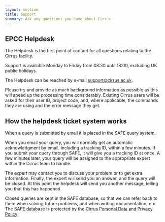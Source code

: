 ```yaml
---
layout: section
title: Support
summary: Ask any questions you have about Cirrus
---
```


## EPCC Helpdesk

The Helpdesk is the first point of contact for all questions relating
to the Cirrus facility.

Support is available Monday to Friday from
08:30 until 18:00, excluding UK public holidays.

The Helpdesk can be reached by e-mail [support@cirrus.ac.uk](mailto:support@cirrus.ac.uk).

Please try and provide as much background information as possible as this will
speed up the processing time considerably. Existing Cirrus users will be asked
for their user ID, project code, and, where applicable, the commands they are
using and the error message they get.

## How the helpdesk ticket system works

When a query is submitted by email it is placed in the SAFE query system.

When you email your query, you will normally get an automatic acknowledgment by
email, including a tracking ID, within a few minutes. If you submit your query
through SAFE, it will give you a tracking ID at once. A few minutes later,
your query will be assigned to the appropriate expert within the Cirrus team
to handle.

The expert may contact you to discuss your problem or to get extra information.
Finally, the expert will send you an answer, and the query will be closed. At
this point the helpdesk will send you another message, telling you that this has
happened.

Closed queries are kept in the SAFE database, so that we can refer back to them
when solving future problems, and when writing documentation, etc. The SAFE
database is protected by the
[Cirrus Personal Data and Privacy Policy](/about/policies/privacy.html)

